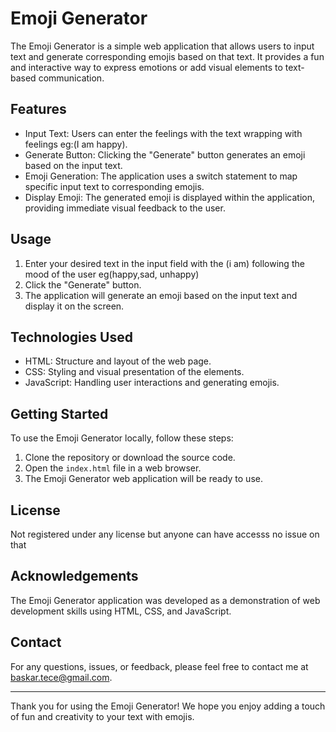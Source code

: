 # Emoji Generator

The Emoji Generator is a simple web application that allows users to input text and generate corresponding emojis based on that text. It provides a fun and interactive way to express emotions or add visual elements to text-based communication.

## Features

- Input Text: Users can enter the feelings with the text wrapping with feelings eg:(I am happy).
- Generate Button: Clicking the "Generate" button generates an emoji based on the input text.
- Emoji Generation: The application uses a switch statement to map specific input text to corresponding emojis.
- Display Emoji: The generated emoji is displayed within the application, providing immediate visual feedback to the user.

## Usage

1. Enter your desired text in the input field with the (i am) following the mood of the user eg(happy,sad, unhappy)
2. Click the "Generate" button.
3. The application will generate an emoji based on the input text and display it on the screen.

## Technologies Used

- HTML: Structure and layout of the web page.
- CSS: Styling and visual presentation of the elements.
- JavaScript: Handling user interactions and generating emojis.

## Getting Started

To use the Emoji Generator locally, follow these steps:

1. Clone the repository or download the source code.
2. Open the `index.html` file in a web browser.
3. The Emoji Generator web application will be ready to use.

## License

Not registered under any license but anyone can have accesss no issue on that


## Acknowledgements

The Emoji Generator application was developed as a demonstration of web development skills using HTML, CSS, and JavaScript.

## Contact

For any questions, issues, or feedback, please feel free to contact me at baskar.tece@gmail.com.

---

Thank you for using the Emoji Generator! We hope you enjoy adding a touch of fun and creativity to your text with emojis.
